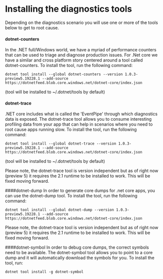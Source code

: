 # Installing the diagnostics tools

Depending on the diagnostics scenario you will use one or more of the tools below to get to root cause. 

#### dotnet-counters
In the .NET full/Windows world, we have a myriad of performance counters that can be used to triage and diagnose production issues. For .Net core we have a similar and cross platform story centered around a tool called dotnet-counters. To install the tool, run the following command:

`dotnet tool install --global dotnet-counters --version 1.0.3-preview5.19228.1 --add-source https://dotnetfeed.blob.core.windows.net/dotnet-core/index.json`

(tool will be installed to ~/.dotnet/tools by default)

#### dotnet-trace
.NET core includes what is called the 'EventPipe' through which diagnostics data is exposed. The dotnet-trace tool allows you to consume interesting profiling data from your app that can help in scenarios where you need to root cause apps running slow. To install the tool, run the following command:

`dotnet tool install --global dotnet-trace --version 1.0.3-preview5.19228.1 --add-source https://dotnetfeed.blob.core.windows.net/dotnet-core/index.json`

(tool will be installed to ~/.dotnet/tools by default)

Please note, the dotnet-trace tool is version independent but as of right now (preview 5) it requires the 2.1 runtime to be installed to work. This will be fixed moving forward.


####dotnet-dump
In order to generate core dumps for .net core apps, you can use the dotnet-dump tool. To install the tool, run the following command:

`dotnet tool install --global dotnet-dump --version 1.0.3-preview5.19228.1 --add-source https://dotnetfeed.blob.core.windows.net/dotnet-core/index.json`

Please note, the dotnet-trace tool is version independent but as of right now (preview 5) it requires the 2.1 runtime to be installed to work. This will be fixed moving forward.


####dotnet-symbol
In order to debug core dumps, the correct symbols need to be available. The dotnet-symbol tool allows you to point to a core dump and it will automatically download the symbols for you. To install the tool, run:

`dotnet tool install -g dotnet-symbol`


